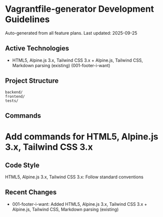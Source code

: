 # Vagrantfile-generator Development Guidelines

Auto-generated from all feature plans. Last updated: 2025-09-25

## Active Technologies
- HTML5, Alpine.js 3.x, Tailwind CSS 3.x + Alpine.js, Tailwind CSS, Markdown parsing (existing) (001-footer-i-want)

## Project Structure
```
backend/
frontend/
tests/
```

## Commands
# Add commands for HTML5, Alpine.js 3.x, Tailwind CSS 3.x

## Code Style
HTML5, Alpine.js 3.x, Tailwind CSS 3.x: Follow standard conventions

## Recent Changes
- 001-footer-i-want: Added HTML5, Alpine.js 3.x, Tailwind CSS 3.x + Alpine.js, Tailwind CSS, Markdown parsing (existing)

<!-- MANUAL ADDITIONS START -->
<!-- MANUAL ADDITIONS END -->